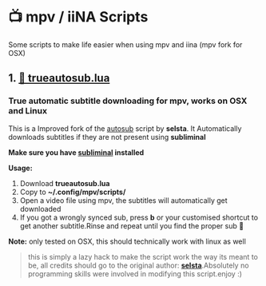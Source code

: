 # 📺 mpv / iiNA Scripts
Some scripts to make life easier when using mpv and iina (mpv fork for OSX) 

## 1. [💬 trueautosub.lua](https://github.com/fullmetalsheep/mpv-iina-scripts/blob/master/trueautosub.lua)
### True automatic subtitle downloading for mpv, works on OSX and Linux
This is a Improved fork of the [autosub](https://gist.github.com/selsta/ce3fb37e775dbd15c698) script by **selsta**. It Automatically downloads subtitles if they are not present using **subliminal**

**Make sure you have [subliminal](https://github.com/Diaoul/subliminal) installed**

****Usage:****

1. Download **trueautosub.lua**
2. Copy to **~/.config/mpv/scripts/**
3. Open a video file using mpv, the subtitles will automatically get downloaded
4. If you got a wrongly synced sub, press **b**  or your customised shortcut to get another subtitle.Rinse and repeat until you find the proper sub :tada: 

**Note:** only tested on OSX, this should technically work with linux as well

> this is simply a lazy hack to make the script work the way its meant to be, all credits should go to the original author: [**selsta**](https://gist.github.com/selsta/ce3fb37e775dbd15c698).Absolutely no programming skills were involved in modifying this script.enjoy :)
